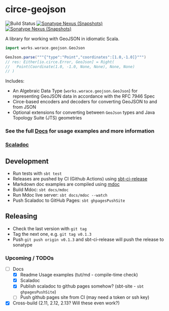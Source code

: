 # circe-geojson

![Build Status](https://github.com/worace/circe-geojson/workflows/CI/badge.svg)
[![Sonatype Nexus (Snapshots)](https://img.shields.io/nexus/s/https/oss.sonatype.org/works.worace/circe-geojson-core_2.12.svg)](https://oss.sonatype.org/content/repositories/snapshots/works/worace/circe-geojson-core_2.12/)
[![Sonatype Nexus (Snapshots)](https://img.shields.io/nexus/s/https/oss.sonatype.org/works.worace/circe-geojson-jts_2.12.svg)](https://oss.sonatype.org/content/repositories/snapshots/works/worace/circe-geojson-jts_2.12/)

A library for working with GeoJSON in idiomatic Scala.

```scala
import works.worace.geojson.GeoJson

GeoJson.parse("""{"type":"Point","coordinates":[1.0,-1.0]}""")
// res: Either[io.circe.Error, GeoJson] = Right(
//   Point(Coordinate(1.0, -1.0, None, None), None, None)
// )
```

Includes:

* An Algebraic Data Type (`works.worace.geojson.GeoJson`) for representing GeoJSON data in accordance with the RFC 7946 Spec
* Circe-based encoders and decoders for converting GeoJSON to and from JSON
* Optional extensions for converting between `GeoJson` types and Java Topology Suite (JTS) geometries

### See the full [Docs](https://github.com/worace/circe-geojson/blob/master/usage/target/mdoc/Usage.md) for usage examples and more information

### [Scaladoc](http://circe-geojson.worace.works/api/)

## Development

* Run tests with `sbt test`
* Releases are pushed by CI (Github Actions) using [sbt-ci-release](https://github.com/olafurpg/sbt-ci-release)
* Markdown doc examples are compiled using [mdoc](https://github.com/scalameta/mdoc)
* Build Mdoc: `sbt docs/mdoc`
* Run Mdoc live server: `sbt docs/mdoc --watch`
* Push Scaladoc to GitHub Pages: `sbt ghpagesPushSite`

## Releasing

* Check the last version with `git tag`
* Tag the next one, e.g. `git tag v0.1.3`
* Push `git push origin v0.1.3` and sbt-ci-release will push the release to sonatype

### Upcoming / TODOs

* [ ] Docs
  * [x] Readme Usage examples (tut/md - compile-time check)
  * [x] Scaladoc
  * [x] Publish scaladoc to github pages somehow? (sbt-site - `sbt ghpagesPushSite`)
  * [ ] Push github pages site from CI (may need a token or ssh key)
* [x] Cross-build (2.11, 2.12, 2.13? Will these even work?)
